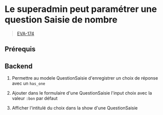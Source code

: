 <!-- 📄 Standard : https://www.notion.so/captive/Le-cadrage-technique-dbb611e45f114737a6b14745caa584e9?pvs=4 -->
# Le superadmin peut paramétrer une question Saisie de nombre

> [EVA-174](https://captive-team.atlassian.net/browse/EVA-174)

## Prérequis

## Backend

1. Permettre au modele QuestionSaisie d'enregistrer un choix de réponse avec un `has_one`

2. Ajouter dans le formulaire d'une QuestionSaisie l'input choix avec la valeur `:bon` par défaut

3. Afficher l'intitulé du choix dans la show d'une QuestionSaisie
